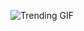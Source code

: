 ![Trending GIF](https://media0.giphy.com/media/v1.Y2lkPThiYjIxNzcyeHlvMmd3OWlnOGk3bGk4b296eHQza3Z0N2UwZXEyaGJ4NGd3eGZ6NyZlcD12MV9naWZzX3NlYXJjaCZjdD1n/2jMtpIi8mhE8ctiMtK/giphy.gif)
